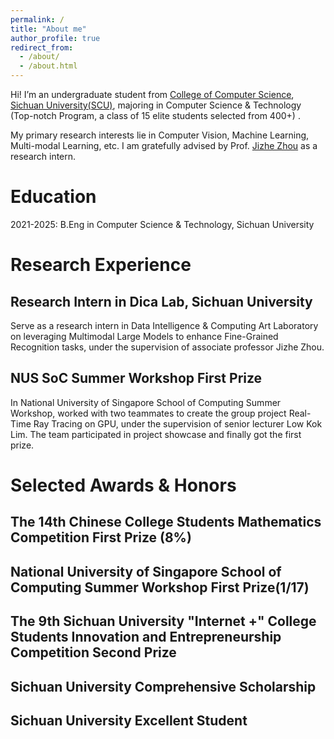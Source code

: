 ```yaml
---
permalink: /
title: "About me"
author_profile: true
redirect_from: 
  - /about/
  - /about.html
---
```


Hi! I’m an undergraduate student from [College of Computer Science](https://cs.scu.edu.cn/), [Sichuan University(SCU)](https://www.scu.edu.cn/), majoring in Computer Science & Technology (Top-notch Program, a class of 15 elite students selected from 400+) .

My primary research interests lie in Computer Vision, Machine Learning, Multi-modal Learning, etc. I am gratefully advised by Prof. [Jizhe Zhou](https://knightzjz.github.io/) as a research intern.

Education
======
2021-2025: B.Eng in Computer Science & Technology, Sichuan University

Research Experience
======
Research Intern in Dica Lab, Sichuan University 
------
Serve as a research intern in Data Intelligence & Computing Art Laboratory on leveraging Multimodal Large Models to enhance Fine-Grained Recognition tasks, under the supervision of associate professor Jizhe Zhou.

NUS SoC Summer Workshop First Prize
------
In National University of Singapore School of Computing Summer Workshop, worked with two teammates to create the group project Real-Time Ray Tracing on GPU, under the supervision of senior lecturer Low Kok Lim. The team participated in project showcase and finally got the first prize.

Selected Awards & Honors
======
The 14th Chinese College Students Mathematics Competition First Prize (8%)
------
National University of Singapore School of Computing Summer Workshop First Prize(1/17)
------
The 9th Sichuan University "Internet +" College Students Innovation and Entrepreneurship Competition Second Prize
------
Sichuan University Comprehensive Scholarship
------
Sichuan University Excellent Student
------



